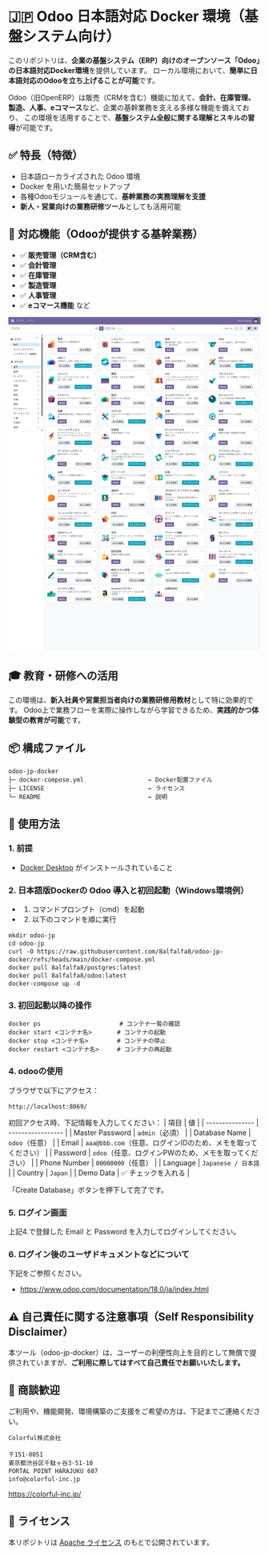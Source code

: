 
# 🇯🇵 Odoo 日本語対応 Docker 環境（基盤システム向け）

このリポジトリは、**企業の基盤システム（ERP）向けのオープンソース「Odoo」の日本語対応Docker環境**を提供しています。
ローカル環境において、**簡単に日本語対応のOdooを立ち上げることが可能**です。

Odoo（旧OpenERP）は販売（CRMを含む）機能に加えて、**会計、在庫管理、製造、人事、eコマース**など、企業の基幹業務を支える多様な機能を備えており、
この環境を活用することで、**基盤システム全般に関する理解とスキルの習得**が可能です。

## ✅ 特長（特徴）

* 日本語ローカライズされた Odoo 環境 
* Docker を用いた簡易セットアップ 
* 各種Odooモジュールを通じて、**基幹業務の実務理解を支援**
* **新人・営業向けの業務研修ツール**としても活用可能

## 🧩 対応機能（Odooが提供する基幹業務）

* ✅ **販売管理（CRM含む）**
* ✅ **会計管理**
* ✅ **在庫管理**
* ✅ **製造管理**
* ✅ **人事管理**
* ✅ **eコマース機能** など

![](./all_menu.png "サンプル")

## 🎓 教育・研修への活用

この環境は、**新入社員や営業担当者向けの業務研修用教材**として特に効果的です。
Odoo上で業務フローを実際に操作しながら学習できるため、**実践的かつ体験型の教育が可能**です。

## 📦 構成ファイル

```
odoo-jp-docker
├─ docker-compose.yml                  ← Docker配置ファイル
├─ LICENSE                             ← ライセンス
└─ README                              ← 説明
```

## 📙 使用方法

### 1. 前提

- [Docker Desktop](https://www.docker.com/products/docker-desktop/) がインストールされていること

### 2. 日本語版Dockerの Odoo 導入と初回起動（Windows環境例）

* 1. コマンドプロンプト（cmd）を起動

* 2. 以下のコマンドを順に実行
```
mkdir odoo-jp
cd odoo-jp
curl -O https://raw.githubusercontent.com/8alfalfa8/odoo-jp-docker/refs/heads/main/docker-compose.yml
docker pull 8alfalfa8/postgres:latest
docker pull 8alfalfa8/odoo:latest
docker-compose up -d
```

### 3. 初回起動以降の操作
```
docker ps                      # コンテナ一覧の確認
docker start <コンテナ名>       # コンテナの起動
docker stop <コンテナ名>        # コンテナの停止
docker restart <コンテナ名>     # コンテナの再起動
```

### 4. **odoo**の使用
ブラウザで以下にアクセス：
```
http://localhost:8069/
```
初回アクセス時、下記情報を入力してください：
| 項目              | 値                 |
| --------------- | ----------------- |
| Master Password | `admin`（必須）       |
| Database Name   | `odoo`（任意）        |
| Email           | `aaa@bbb.com`（任意、ログインIDのため、メモを取ってください） |
| Password        | `odoo`（任意、ログインPWのため、メモを取ってください）        |
| Phone Number    | `00000000`（任意）    |
| Language        | `Japanese / 日本語`  |
| Country         | `Japan`           |
| Demo Data       | ✅ チェックを入れる        |

「Create Database」ボタンを押下して完了です。


### 5. ログイン画面
上記4.で登録した Email と Password を入力してログインしてください。


### 6. ログイン後のユーザドキュメントなどについて
下記をご参照ください。
* https://www.odoo.com/documentation/18.0/ja/index.html


## ⚠️ 自己責任に関する注意事項（Self Responsibility Disclaimer）

本ツール（odoo-jp-docker）は、ユーザーの利便性向上を目的として無償で提供されていますが、**ご利用に際してはすべて自己責任でお願いいたします。**

## 🤝 商談歓迎

ご利用や、機能開発、環境構築のご支援をご希望の方は、下記までご連絡ください。
```
Colorful株式会社

〒151-0051
東京都渋谷区千駄ヶ谷3-51-10
PORTAL POINT HARAJUKU 607
info@colorful-inc.jp
```
https://colorful-inc.jp/


## 📝 ライセンス

本リポジトリは [Apache ライセンス](./LICENSE) のもとで公開されています。

